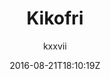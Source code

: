 ---
title: "Kikofri "
github: https://github.com/kxxvii/Kikofri
demo: http://kxxvii.github.io/Kikofri
author: kxxvii

ssg:
  - Jekyll
cms:
  - No Cms
date: 2016-08-21T18:10:19Z
github_branch: master
---